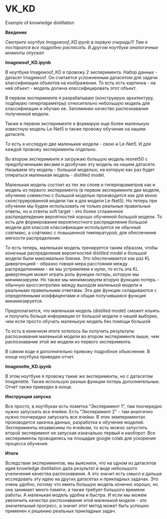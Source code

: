 # VK_KD
Example of knowledge distillation

**Введение**

*Смотрите ноутбук Imagewoof_KD.ipynb в первую очередь!!! Там я постарался все подробно расписать. В другом ноутбуке аналогичные моменты опускал*

**Imagewoof_KD.ipynb**

В ноутбуке Imagewoof_KD я провожу 2 эксперимента. Набор данных - датасет Imagewoof. Он считается усложненным датасетом для задачи классификации объектов на изображении. То есть есть картинка - на ней объект - модель должна классифицировать этот объект.

В первом эксперименте я разрабатываю (конструирую архитектуру, подбираю гиперпараметры) относительно небольшую модель для классификации и обучаю ее. Запоминаю качество распознавания полученной модели.

Также в первом эксперименте я формирую еще более маленькую известную модель Le-Net5 и также провожу обучение на нашем датасете.

То есть я исследую две маленькие модели - свою и Le-Net5. И для каждой провожу эксперименты отдельно.

Во втором эксперименте я загружаю большую модель resnet50 с предобученными весами и дообучаю эту модель на нашем датасете. Называем эту модель - большой моделью, на которую как раз будет опираться маленькая модель - distilled model.

Маленькая модель состоит из тех же слоев и гиперпараметров как и модель из первого эксперимента (в первом эксперименте две модели, обучение совместно с большой моделью производится как для мною сконструированной модели так и для модели Le-Net5). Но теперь при обучении мы будем использовать не только реальные правильные ответы, но и ответы soft target - это более сглаженное распределедение вероятностей хорошо обученной большой модели. То есть для формирования вероятностного распределения большой модели для классов классификации используется не обычный совтмакс, а софтмакс с повышенной температурой, для обеспечения мягкости распределения.

То есть теперь, маленькая модель тренируется таким образом, чтобы конечные распределения вероятностей distilled model и большой модели были максимально близки. Это обеспечивается как раз KL дивергенцией - образно говоря мера расстояния между распределениями - ее мы устремляем к нулю, то есть эта KL дивергенция может играть роль функции потерь, которую мы минимизируем. Но также мы минимизируем вторую функцию потерь - обычную кроссэнтропию между выходом маленькой модели и реальными правильными ответами. Эти две функции складываются с определенными коэффицентами и общая получившаяся функция минимизируется.

Предполагается, что маленькая модель (distilled model) сможет изъять и получить больше информации от большой модели о нашей выборке, чем если просто обучать маленькую модель без помощи большой. 

То есть в конечном итоге хотелось бы получить результаты распознавания маленькой модели во втором эксперименте выше, чем распознавание этой же модели из первого эксперимента.

В самом коде я дополнительно привожу подробное объяснение. В конце ноутбука приведен отчет.

**Imagenette_KD.ipynb**

В этом ноутбуке я провожу такие же эксперименты, но с датасетом Imagenette. Также использую разные функции потерь дополнительные. Отчет также приведен в конце.

**Инструкция запуска**

Все просто, в ноутбуках есть пометка "Эксперимент 1", там поочередно нужно запускать все ячейки. Есть "Эксперимент 2" - там аналгично нужно поочередно запускать все ячейки. В этих экмпериментах производится закачка данных, разработка и обучение моделей. Эксперименты независимы по ячейкам, то есть можно запустить второй эксперимент не запуская изначально первый и наоборот. Все эксперименты проводились на площадке google colab для ускорения процесса обучения. 

**Итоги**

Вследствии экспериментов, мы выяснили, что на одном из датасетов идея knowledge distillation дала результат в виде небольшого учеличения качества распознавания. А это значит есть смысл и дальше исследовать эту идею на других датасетах и прикладных задачах. Это очень удобно, потому что иметь большую модель конечно хорошо, но она занимает много памяти, а также требует большого времени работы. А маленькая модель удобна и быстра. И если мы можем увеличить качество распознавания этой маленькой модели - это значительный прогресс, а значит этот метод может быть успешно применен к решению реальных прикладных задач.

